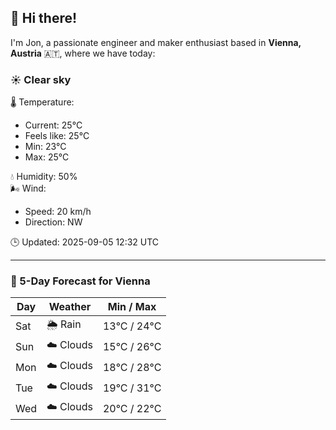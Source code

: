 ## 👋 Hi there!

I'm Jon, a passionate engineer and maker enthusiast based in **Vienna, Austria** 🇦🇹, where we have today:

### ☀️ Clear sky 

🌡️ Temperature: 
* Current: 25°C
* Feels like: 25°C
* Min: 23°C 
* Max: 25°C  

💧 Humidity: 50%  
🌬️ Wind: 
* Speed: 20 km/h 
* Direction: NW  

🕒 Updated: 2025-09-05 12:32 UTC

---

### 📅 5-Day Forecast for Vienna

| Day | Weather | Min / Max |
|-----|---------|------------|
| Sat | 🌦️ Rain | 13°C / 24°C |
| Sun | ☁️ Clouds | 15°C / 26°C |
| Mon | ☁️ Clouds | 18°C / 28°C |
| Tue | ☁️ Clouds | 19°C / 31°C |
| Wed | ☁️ Clouds | 20°C / 22°C |
